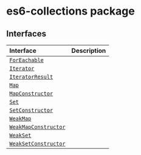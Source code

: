 # es6-collections package







## Interfaces

| Interface	   |  Description |
|:-------------|:---------------|
| [`ForEachable`](./es6-collections.api/interface/foreachable.md)   |   |
| [`Iterator`](./es6-collections.api/interface/iterator.md)   |   |
| [`IteratorResult`](./es6-collections.api/interface/iteratorresult.md)   |   |
| [`Map`](./es6-collections.api/interface/map.md)   |   |
| [`MapConstructor`](./es6-collections.api/interface/mapconstructor.md)   |   |
| [`Set`](./es6-collections.api/interface/set.md)   |   |
| [`SetConstructor`](./es6-collections.api/interface/setconstructor.md)   |   |
| [`WeakMap`](./es6-collections.api/interface/weakmap.md)   |   |
| [`WeakMapConstructor`](./es6-collections.api/interface/weakmapconstructor.md)   |   |
| [`WeakSet`](./es6-collections.api/interface/weakset.md)   |   |
| [`WeakSetConstructor`](./es6-collections.api/interface/weaksetconstructor.md)   |   |






